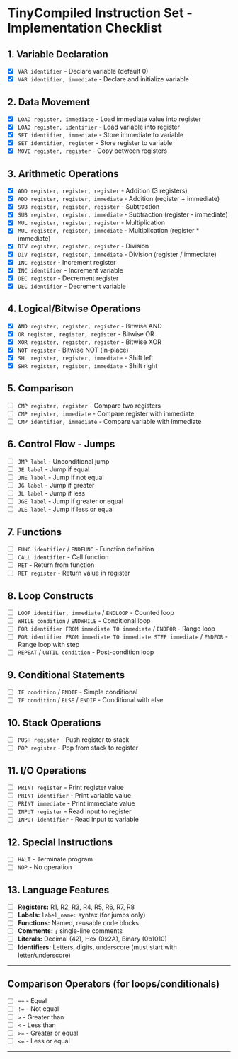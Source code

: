 # TinyCompiled Instruction Set - Implementation Checklist

## 1. Variable Declaration
- [x] `VAR identifier` - Declare variable (default 0)
- [x] `VAR identifier, immediate` - Declare and initialize variable

## 2. Data Movement
- [x] `LOAD register, immediate` - Load immediate value into register
- [x] `LOAD register, identifier` - Load variable into register
- [x] `SET identifier, immediate` - Store immediate to variable
- [x] `SET identifier, register` - Store register to variable
- [x] `MOVE register, register` - Copy between registers

## 3. Arithmetic Operations
- [x] `ADD register, register, register` - Addition (3 registers)
- [x] `ADD register, register, immediate` - Addition (register + immediate)
- [x] `SUB register, register, register` - Subtraction
- [x] `SUB register, register, immediate` - Subtraction (register - immediate)
- [x] `MUL register, register, register` - Multiplication
- [x] `MUL register, register, immediate` - Multiplication (register * immediate)
- [x] `DIV register, register, register` - Division
- [x] `DIV register, register, immediate` - Division (register / immediate)
- [x] `INC register` - Increment register
- [x] `INC identifier` - Increment variable
- [x] `DEC register` - Decrement register
- [x] `DEC identifier` - Decrement variable

## 4. Logical/Bitwise Operations
- [x] `AND register, register, register` - Bitwise AND
- [x] `OR register, register, register` - Bitwise OR
- [x] `XOR register, register, register` - Bitwise XOR
- [x] `NOT register` - Bitwise NOT (in-place)
- [x] `SHL register, register, immediate` - Shift left
- [x] `SHR register, register, immediate` - Shift right

## 5. Comparison
- [ ] `CMP register, register` - Compare two registers
- [ ] `CMP register, immediate` - Compare register with immediate
- [ ] `CMP identifier, immediate` - Compare variable with immediate

## 6. Control Flow - Jumps
- [ ] `JMP label` - Unconditional jump
- [ ] `JE label` - Jump if equal
- [ ] `JNE label` - Jump if not equal
- [ ] `JG label` - Jump if greater
- [ ] `JL label` - Jump if less
- [ ] `JGE label` - Jump if greater or equal
- [ ] `JLE label` - Jump if less or equal

## 7. Functions
- [ ] `FUNC identifier` / `ENDFUNC` - Function definition
- [ ] `CALL identifier` - Call function
- [ ] `RET` - Return from function
- [ ] `RET register` - Return value in register

## 8. Loop Constructs
- [ ] `LOOP identifier, immediate` / `ENDLOOP` - Counted loop
- [ ] `WHILE condition` / `ENDWHILE` - Conditional loop
- [ ] `FOR identifier FROM immediate TO immediate` / `ENDFOR` - Range loop
- [ ] `FOR identifier FROM immediate TO immediate STEP immediate` / `ENDFOR` - Range loop with step
- [ ] `REPEAT` / `UNTIL condition` - Post-condition loop

## 9. Conditional Statements
- [ ] `IF condition` / `ENDIF` - Simple conditional
- [ ] `IF condition` / `ELSE` / `ENDIF` - Conditional with else

## 10. Stack Operations
- [ ] `PUSH register` - Push register to stack
- [ ] `POP register` - Pop from stack to register

## 11. I/O Operations
- [ ] `PRINT register` - Print register value
- [ ] `PRINT identifier` - Print variable value
- [ ] `PRINT immediate` - Print immediate value
- [ ] `INPUT register` - Read input to register
- [ ] `INPUT identifier` - Read input to variable

## 12. Special Instructions
- [ ] `HALT` - Terminate program
- [ ] `NOP` - No operation

## 13. Language Features
- [ ] **Registers:** R1, R2, R3, R4, R5, R6, R7, R8
- [ ] **Labels:** `label_name:` syntax (for jumps only)
- [ ] **Functions:** Named, reusable code blocks
- [ ] **Comments:** `;` single-line comments
- [ ] **Literals:** Decimal (42), Hex (0x2A), Binary (0b1010)
- [ ] **Identifiers:** Letters, digits, underscore (must start with letter/underscore)

---

## Comparison Operators (for loops/conditionals)
- [ ] `==` - Equal
- [ ] `!=` - Not equal
- [ ] `>` - Greater than
- [ ] `<` - Less than
- [ ] `>=` - Greater or equal
- [ ] `<=` - Less or equal

---
